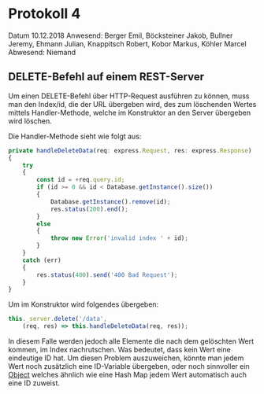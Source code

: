 # Protokoll 4

Datum 10.12.2018
Anwesend: Berger Emil, Böcksteiner Jakob, Bullner Jeremy, Ehmann Julian, Knappitsch Robert, Kobor Markus, Köhler Marcel
Abwesend: Niemand

## DELETE-Befehl auf einem REST-Server

Um einen DELETE-Befehl über HTTP-Request ausführen zu können, muss man den Index/id, die der URL übergeben wird, des zum löschenden Wertes mittels Handler-Methode, welche im Konstruktor an den Server übergeben wird löschen.

Die Handler-Methode sieht wie folgt aus:

```javascript
private handleDeleteData(req: express.Request, res: express.Response) 
{
    try 
    {
        const id = +req.query.id;
        if (id >= 0 && id < Database.getInstance().size()) 
        {
            Database.getInstance().remove(id);
            res.status(200).end();
        }
        else 
        {
            throw new Error('invalid index ' + id);
        }
    } 
    catch (err) 
    {
        res.status(400).send('400 Bad Request');
    }
}
```
Um im Konstruktor wird folgendes übergeben:

```javascript
this._server.delete('/data',
    (req, res) => this.handleDeleteData(req, res));
 ```

In diesem Falle werden jedoch alle Elemente die nach dem gelöschten Wert kommen, im Index nachrutschen. Was bedeutet, dass kein Wert eine eindeutige ID hat.
Um diesen Problem auszuweichen, könnte man jedem Wert noch zusätzlich eine ID-Variable übergeben, oder noch sinnvoller ein [Object](https://javascript.info/object) welches ähnlich wie eine Hash Map jedem Wert automatisch auch eine ID zuweist.

